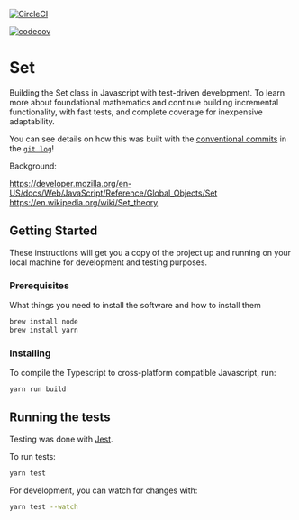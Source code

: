 [![CircleCI](https://circleci.com/gh/dijonkitchen/Set-TDD.svg?style=svg)](https://circleci.com/gh/dijonkitchen/Set-TDD)

[![codecov](https://codecov.io/gh/dijonkitchen/Set-TDD/branch/master/graph/badge.svg)](https://codecov.io/gh/dijonkitchen/Set-TDD)

# Set

Building the Set class in Javascript with test-driven development. To learn more about foundational mathematics and continue building incremental functionality, with fast tests, and complete coverage for inexpensive adaptability.

You can see details on how this was built with the [conventional commits](https://conventionalcommits.org/) in the [`git log`](https://github.com/dijonkitchen/Set-TDD/commits/master)!

Background:

https://developer.mozilla.org/en-US/docs/Web/JavaScript/Reference/Global_Objects/Set
https://en.wikipedia.org/wiki/Set_theory

## Getting Started

These instructions will get you a copy of the project up and running on your local machine for development and testing purposes.

### Prerequisites

What things you need to install the software and how to install them

```sh
brew install node
brew install yarn
```

### Installing

To compile the Typescript to cross-platform compatible Javascript, run:
```sh
yarn run build
```

## Running the tests

Testing was done with [Jest](https://facebook.github.io/jest/).

To run tests:

```sh
yarn test
```

For development, you can watch for changes with:
```sh
yarn test --watch
```
